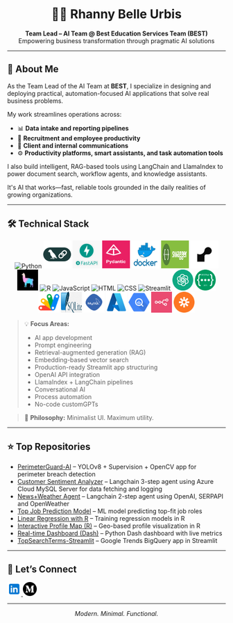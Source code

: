 <h1 align="center">👩‍💻 Rhanny Belle Urbis</h1>
<p align="center"><strong>Team Lead – AI Team @ Best Education Services Team (BEST)</strong><br>
Empowering business transformation through pragmatic AI solutions</p>

---

## 🧠 About Me

<p>As the Team Lead of the AI Team at <strong>BEST</strong>, I specialize in designing and deploying practical, automation-focused AI applications that solve real business problems.</p>
<p> My work streamlines operations across:</p>

- 📊 <strong>Data intake and reporting pipelines</strong>  
- 👥 <strong>Recruitment and employee productivity</strong>  
- 💬 <strong>Client and internal communications</strong>  
- ⚙️ <strong>Productivity platforms, smart assistants, and task automation tools</strong>
<p>I also build intelligent, RAG-based tools using LangChain and LlamaIndex to power document search, workflow agents, and knowledge assistants.</p> It's AI that works—fast, reliable tools grounded in the daily realities of growing organizations.</p>

---

## 🛠️ Technical Stack

<div align="center">
  <img src="https://cdn.jsdelivr.net/gh/devicons/devicon/icons/python/python-original.svg" alt="Python" width="48" height="48">
  <img src="https://github.com/rnx2024/rnx2024/blob/main/langchain-color.png" alt="LangChain" width="64" height="64">
  <img src="https://github.com/rnx2024/rnx2024/blob/main/fastapi.jpg" alt="FastAPI" width="64" height="64">
  <img src="https://github.com/rnx2024/rnx2024/blob/main/pydantic.png" alt="Pydantic" width="64" height="64"">
  <img src="https://github.com/rnx2024/rnx2024/blob/main/docker.png" alt="Docker" width="64" height="64">
  <img src="https://github.com/rnx2024/rnx2024/blob/main/swagger-logo-horizontal.png" alt="Swagger" width="64" height="64">
  <img src="https://github.com/rnx2024/rnx2024/blob/main/render-icon.jpg" alt="Render" width="64" height="64">
  <img src="https://github.com/rnx2024/rnx2024/blob/main/llama-index.jpg" alt="LlamaIndex" width="48" height="48">
  <img src="https://cdn.jsdelivr.net/gh/devicons/devicon/icons/r/r-original.svg" alt="R" width="48" height="48">
  <img src="https://cdn.jsdelivr.net/gh/devicons/devicon/icons/javascript/javascript-original.svg" alt="JavaScript" width="48" height="48">
  <img src="https://cdn.jsdelivr.net/gh/devicons/devicon/icons/html5/html5-original.svg" alt="HTML" width="48" height="48">
  <img src="https://cdn.jsdelivr.net/gh/devicons/devicon/icons/css3/css3-original.svg" alt="CSS" width="48" height="48">
  <img src="https://streamlit.io/images/brand/streamlit-logo-secondary-colormark-darktext.png" alt="Streamlit" width="96" height="96">
  <img src="https://github.com/rnx2024/rnx2024/raw/main/vecteezy_openai-chatgpt-logo-icon_22227364.png" alt="OpenAI" width="48" height="48">
  <img src="https://github.com/rnx2024/rnx2024/blob/main/rest-api-icon-8.jpg" alt="REST API" width="48" height="48">
  <img src="https://github.com/rnx2024/rnx2024/blob/main/google-apps-script_5968494.png" alt="Apps Script" width="48" height="48">
  <img src="https://github.com/rnx2024/rnx2024/blob/main/sqlite.png" alt="SQLite" width="48" height="48">
  <img src="https://github.com/rnx2024/rnx2024/blob/main/mysql.png" alt="MySQL Server" width="48" height="48">
  <img src="https://github.com/rnx2024/rnx2024/blob/main/azure%20cloud.jpg" alt="Azure Cloud" width="48" height="48">
  <img src="https://github.com/rnx2024/rnx2024/blob/main/bigquery.png" alt="BigQuery" width="48" height="48">
  <img src="https://github.com/rnx2024/rnx2024/blob/main/n8n.png" alt="n8n" width="48" height="48">
  <img src="https://github.com/rnx2024/rnx2024/blob/main/zapier.png" alt="Zapier" width="48" height="48">
  
</div>

> 💡 <strong>Focus Areas:</strong>  
> - AI app development  
> - Prompt engineering  
> - Retrieval-augmented generation (RAG)  
> - Embedding-based vector search  
> - Production-ready Streamlit app structuring  
> - OpenAI API integration  
> - LlamaIndex + LangChain pipelines  
> - Conversational AI  
> - Process automation  
> - No-code customGPTs  

> 🧩 <strong>Philosophy:</strong> Minimalist UI. Maximum utility.

---

## ⭐ Top Repositories

<ul>
  <li><a href="https://github.com/rnx2024/PerimeterGuard-AI" target="_blank">PerimeterGuard-AI</a> – YOLOv8 + Supervision + OpenCV app for perimeter breach detection</li>
  <li><a href="https://github.com/rnx2024/mysql-langchain" target="_blank"> Customer Sentiment Analyzer</a> – Langchain 3-step agent using Azure Cloud MySQL Server for data fetching and logging </li>
  <li><a href="https://github.com/rnx2024/news-weather_agent-langchain" target="_blank">News+Weather Agent</a> – Langchain 2-step agent using OpenAI, SERPAPI and OpenWeather</li>
  <li><a href="https://github.com/rnx2024/top-job-prediction_model" target="_blank">Top Job Prediction Model</a> – ML model predicting top-fit job roles</li>
  <li><a href="https://github.com/rnx2024/Linear-Regression-Model-Training-with-R" target="_blank">Linear Regression with R</a> – Training regression models in R</li>
  <li><a href="https://github.com/rnx2024/Interactive-Profile-Map-using-R-Programming" target="_blank">Interactive Profile Map (R)</a> – Geo-based profile visualization in R</li>
  <li><a href="https://github.com/rnx2024/Real-time-Dashboard-Python-Dash-" target="_blank">Real-time Dashboard (Dash)</a> – Python Dash dashboard with live metrics</li>
  <li><a href="https://github.com/rnx2024/TopSearchTerms-Streamlit" target="_blank">TopSearchTerms-Streamlit</a> – Google Trends BigQuery app in Streamlit</li>
</ul>

---

## 📡 Let’s Connect

<p align="left">
  <a href="https://www.linkedin.com/in/rhanny-belle-urbis" target="_blank">
    <img src="https://github.com/rnx2024/rnx2024/blob/main/icons8-linkedin-48.png" alt="LinkedIn" width="32" height="32">
  </a>
  <a href="https://medium.com/@rnx2024" target="_blank">
    <img src="https://github.com/rnx2024/rnx2024/blob/main/medium.png" alt="Medium" width="32" height="32">
  </a>
</p>

---

<p align="center"><i>Modern. Minimal. Functional.</i></p>

